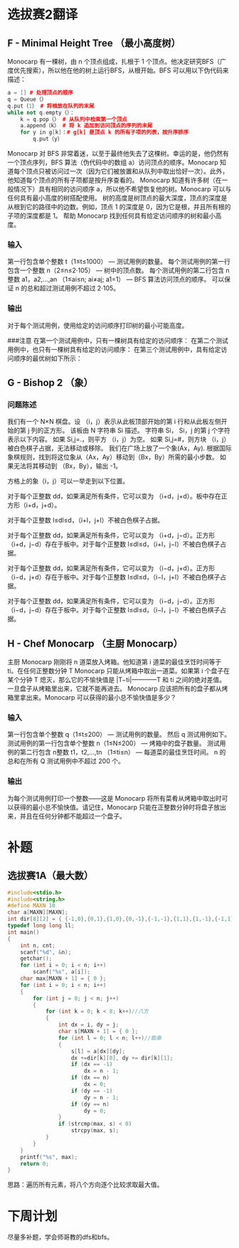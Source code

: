 # 选拔赛2翻译
## F - Minimal Height Tree （最小高度树）
Monocarp 有一棵树，由 n 个顶点组成，扎根于 1 个顶点。他决定研究BFS（广度优先搜索），所以他在他的树上运行BFS，从根开始。BFS 可以用以下伪代码来描述：
```c++
a = [] # 处理顶点的顺序
q = Queue（）
q.put（1） # 将根放在队列的末尾
while not q.empty（）：
    k = q.pop（） # 从队列中检索第一个顶点
    a.append（k） # 将 k 追加到访问顶点的序列的末尾
    for y in g[k]：# g[k] 是顶点 k 的所有子项的列表，按升序排序
        q.put（y）

```
Monocarp 对 BFS 非常着迷，以至于最终他失去了这棵树。幸运的是，他仍然有一个顶点序列，BFS 算法（伪代码中的数组 a）访问顶点的顺序。Monocarp 知道每个顶点只被访问过一次（因为它们被放置和从队列中取出恰好一次）。此外，他知道每个顶点的所有子项都是按升序查看的。
Monocarp 知道有许多树（在一般情况下）具有相同的访问顺序 a，所以他不希望恢复他的树。Monocarp 可以与任何具有最小高度的树搭配使用。
树的高度是树顶点的最大深度，顶点的深度是从根到它的路径中的边数。例如，顶点 1 的深度是 0，因为它是根，并且所有根的子项的深度都是 1。
帮助 Monocarp 找到任何具有给定访问顺序的树和最小高度。

### 输入 
第一行包含单个整数 t（1≤t≤1000） — 测试用例的数量。
每个测试用例的第一行包含一个整数 n（2≤n≤2⋅105） — 树中的顶点数。
每个测试用例的第二行包含 n整数 a1，a2,...,an （1≤ai≤n; ai≠aj; a1=1） — BFS 算法访问顶点的顺序。
可以保证 n 的总和超过测试用例不超过 2⋅105。

### 输出
对于每个测试用例，使用给定的访问顺序打印树的最小可能高度。

###注意 
在第一个测试用例中，只有一棵树具有给定的访问顺序：
在第二个测试用例中，也只有一棵树具有给定的访问顺序：
在第三个测试用例中，具有给定访问顺序的最优树如下所示：

## G - Bishop 2 （象）
### 问题陈述
我们有一个 N×N 棋盘。设 （i，j）表示从此板顶部开始的第 i 行和从此板左侧开始的第 j 列的正方形。
该板由 N 字符串 Si 描述。
字符串 Si， Si，j 的第 j 个字符表示以下内容。
如果 Si,j=.，则平方 （i，j）为空。
如果 Si,j=#，则方块 （i，j）被白色棋子占据，无法移动或移除。
我们在广场上放了一个象(Ax，Ay).
根据国际象棋规则，找到将这位象从（Ax，Ay）移动到（Bx，By）所需的最小步数。
如果无法将其移动到 （Bx，By），输出 -1。

方格上的象（i，j）可以一举走到以下位置。 

对于每个正整数 dd，如果满足所有条件，它可以变为 （i+d，j+d）。板中存在正方形（i+d，j+d）。 

对于每个正整数 l≤dl≤d，（i+l，j+l）不被白色棋子占据。 

对于每个正整数 dd，如果满足所有条件，它可以变为 （i+d，j−d）。正方形 （i+d，j−d）存在于板中。对于每个正整数 l≤dl≤d，（i+l，j−l）不被白色棋子占据。 

对于每个正整数 dd，如果满足所有条件，它可以变为 （i−d，j+d）。正方形 （i−d，j+d）存在于板中。对于每个正整数 l≤dl≤d，（i−l，j+l）不被白色棋子占据。

对于每个正整数 dd，如果满足所有条件，它可以变为 （i−d，j−d）。正方形 （i−d，j−d）存在于板中。对于每个正整数 l≤dl≤d，（i−l，j−l）不被白色棋子占据。 

## H - Chef Monocarp （主厨 Monocarp） 

主厨 Monocarp 刚刚将 n 道菜放入烤箱。他知道第 i 道菜的最佳烹饪时间等于 ti。在任何正整数分钟 T Monocarp 只能从烤箱中取出一道菜。如果第 i 个盘子在某个分钟 T 熄灭，那么它的不愉快值是 |T−ti|————T 和 ti 之间的绝对差值。一旦盘子从烤箱里出来，它就不能再进去。
Monocarp 应该把所有的盘子都从烤箱里拿出来。Monocarp 可以获得的最小总不愉快值是多少？
### 输入
第一行包含单个整数 q（1≤t≤200） — 测试用例的数量。
然后 q
测试用例如下。
测试用例的第一行包含单个整数 n（1≤N≤200） — 烤箱中的盘子数量。
测试用例的第二行包含 n整数 t1，t2,...,tn （1≤ti≤n） — 每道菜的最佳烹饪时间。
n 的总和在所有 Q 测试用例中不超过 200 个。
### 输出
为每个测试用例打印一个整数——这是 Monocarp 将所有菜肴从烤箱中取出时可以获得的最小总不愉快值。请记住，Monocarp 只能在正整数分钟时将盘子放出来，并且在任何分钟都不能超过一个盘子。
# 补题
## 选拔赛1A（最大数）
```c++
#include<stdio.h>
#include<string.h>
#define MAXN 10
char a[MAXN][MAXN];
int dir[8][2] = { {-1,0},{0,1},{1,0},{0,-1},{-1,-1},{1,1},{1,-1},{-1,1} };
typedef long long ll;
int main()
{
	int n, cnt;
	scanf("%d", &n);
	getchar();
	for (int i = 0; i < n; i++)
		scanf("%s", a[i]);
	char max[MAXN + 1] = { 0 };
	for (int i = 0; i < n; i++)
	{
		for (int j = 0; j < n; j++)
		{
			for (int k = 0; k < 8; k++)//八方
			{
				int dx = i, dy = j;
				char s[MAXN + 1] = { 0 };
				for (int l = 0; l < n; l++)//取串
				{
					s[l] = a[dx][dy];
					dx +=dir[k][0], dy += dir[k][1];
					if (dx == -1)
						dx = n - 1;
					if (dx == n)
						dx = 0;
					if (dy == -1)
						dy = n - 1;
					if (dy == n)
						dy = 0;
				}
				if (strcmp(max, s) < 0)
					strcpy(max, s);
			}
		}
	}
	printf("%s", max);
	return 0;
}
```
思路：遍历所有元素，将八个方向逐个比较求取最大值。
# 下周计划
尽量多补题，学会师哥教的dfs和bfs。
